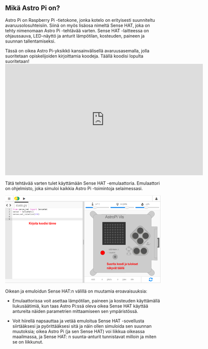 ## Mikä Astro Pi on?

Astro Pi on Raspberry Pi -tietokone, jonka kotelo on erityisesti suunniteltu avaruusolosuhteisiin. Siinä on myös lisäosa nimeltä Sense HAT, joka on tehty nimenomaan Astro Pi -tehtävää varten. Sense HAT -laitteessa on ohjaussauva, LED-näyttö ja anturit lämpötilan, kosteuden, paineen ja suunnan tallentamiseksi.

Tässä on oikea Astro Pi-yksikkö kansainvälisellä avaruusasemalla, jolla suoritetaan opiskelijoiden kirjoittamia koodeja. Täällä koodisi lopulta suoritetaan! <iframe src="https://player.vimeo.com/video/172737314" width="640" height="360" frameborder="0" webkitallowfullscreen mozallowfullscreen allowfullscreen mark="crwd-mark"></iframe> 

Tätä tehtävää varten tulet käyttämään Sense HAT -emulaattoria. Emulaattori on ohjelmisto, joka simuloi kaikkia Astro Pi -toimintoja selaimessasi.

![Sense HAT-emulaattori](images/sense-hat-emulator.png)

Oikean ja emuloidun Sense HAT:n välillä on muutamia eroavaisuuksia:

- Emulaattorissa voit asettaa lämpötilan, paineen ja kosteuden käyttämällä liukusäätimiä, kun taas Astro Pi:ssä oleva oikea Sense HAT käyttää antureita näiden parametrien mittaamiseen sen ympäristössä.

- Voit hiirellä napsauttaa ja vetää emuloitua Sense HAT -sovellusta siirtääksesi ja pyörittääksesi sitä ja näin ollen simuloida sen suunnan muutoksia; oikea Astro Pi (ja sen Sense HAT) voi liikkua oikeassa maailmassa, ja Sense HAT: n suunta-anturit tunnistavat milloin ja miten se on liikkunut.